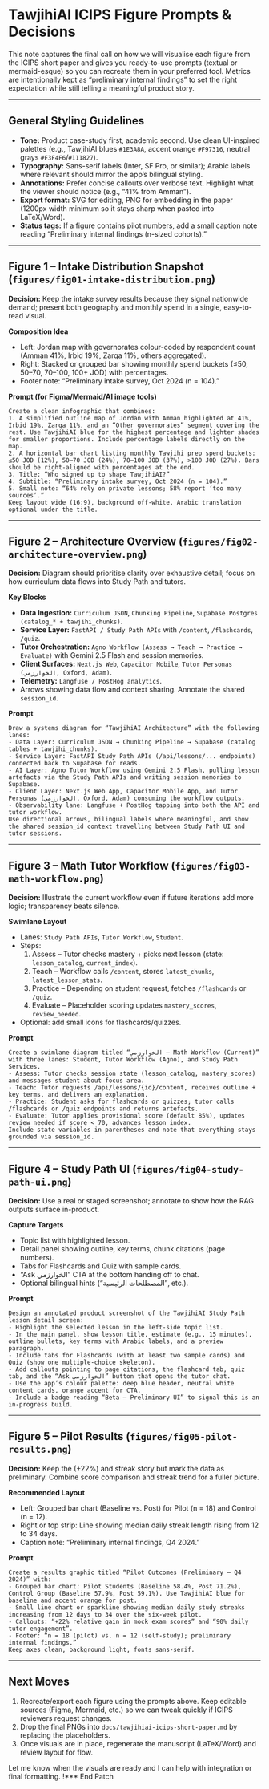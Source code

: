 # TawjihiAI ICIPS Figure Prompts & Decisions

This note captures the final call on how we will visualise each figure from the ICIPS short paper and gives you ready-to-use prompts (textual or mermaid-esque) so you can recreate them in your preferred tool. Metrics are intentionally kept as “preliminary internal findings” to set the right expectation while still telling a meaningful product story.

---

## General Styling Guidelines
- **Tone:** Product case-study first, academic second. Use clean UI-inspired palettes (e.g., TawjihiAI blues `#1E3A8A`, accent orange `#F97316`, neutral grays `#F3F4F6`/`#111827`).
- **Typography:** Sans-serif labels (Inter, SF Pro, or similar); Arabic labels where relevant should mirror the app’s bilingual styling.
- **Annotations:** Prefer concise callouts over verbose text. Highlight what the viewer should notice (e.g., “41% from Amman”).
- **Export format:** SVG for editing, PNG for embedding in the paper (1200px width minimum so it stays sharp when pasted into LaTeX/Word).
- **Status tags:** If a figure contains pilot numbers, add a small caption note reading “Preliminary internal findings (n-sized cohorts).”

---

## Figure 1 – Intake Distribution Snapshot (`figures/fig01-intake-distribution.png`)
**Decision:** Keep the intake survey results because they signal nationwide demand; present both geography and monthly spend in a single, easy-to-read visual.

**Composition Idea**
- Left: Jordan map with governorates colour-coded by respondent count (Amman 41%, Irbid 19%, Zarqa 11%, others aggregated).
- Right: Stacked or grouped bar showing monthly spend buckets (≤50, 50–70, 70–100, 100+ JOD) with percentages.
- Footer note: “Preliminary intake survey, Oct 2024 (n = 104).”

**Prompt (for Figma/Mermaid/AI image tools)**
```
Create a clean infographic that combines:
1. A simplified outline map of Jordan with Amman highlighted at 41%, Irbid 19%, Zarqa 11%, and an “Other governorates” segment covering the rest. Use TawjihiAI blue for the highest percentage and lighter shades for smaller proportions. Include percentage labels directly on the map.
2. A horizontal bar chart listing monthly Tawjihi prep spend buckets: ≤50 JOD (12%), 50–70 JOD (24%), 70–100 JOD (37%), >100 JOD (27%). Bars should be right-aligned with percentages at the end.
3. Title: “Who signed up to shape TawjihiAI?”
4. Subtitle: “Preliminary intake survey, Oct 2024 (n = 104).”
5. Small note: “64% rely on private lessons; 58% report ‘too many sources’.”
Keep layout wide (16:9), background off-white, Arabic translation optional under the title.
```

---

## Figure 2 – Architecture Overview (`figures/fig02-architecture-overview.png`)
**Decision:** Diagram should prioritise clarity over exhaustive detail; focus on how curriculum data flows into Study Path and tutors.

**Key Blocks**
- **Data Ingestion:** `Curriculum JSON`, `Chunking Pipeline`, `Supabase Postgres (catalog_* + tawjihi_chunks)`.
- **Service Layer:** `FastAPI / Study Path APIs` with `/content`, `/flashcards`, `/quiz`.
- **Tutor Orchestration:** `Agno Workflow (Assess → Teach → Practice → Evaluate)` with Gemini 2.5 Flash and session memories.
- **Client Surfaces:** `Next.js Web`, `Capacitor Mobile`, `Tutor Personas (الخوارزمي, Oxford, Adam)`.
- **Telemetry:** `Langfuse / PostHog analytics`.
- Arrows showing data flow and context sharing. Annotate the shared `session_id`.

**Prompt**
```
Draw a systems diagram for “TawjihiAI Architecture” with the following lanes:
- Data Layer: Curriculum JSON → Chunking Pipeline → Supabase (catalog tables + tawjihi_chunks).
- Service Layer: FastAPI Study Path APIs (/api/lessons/... endpoints) connected back to Supabase for reads.
- AI Layer: Agno Tutor Workflow using Gemini 2.5 Flash, pulling lesson artefacts via the Study Path APIs and writing session memories to Supabase.
- Client Layer: Next.js Web App, Capacitor Mobile App, and Tutor Personas (الخوارزمي, Oxford, Adam) consuming the workflow outputs.
- Observability lane: Langfuse + PostHog tapping into both the API and tutor workflow.
Use directional arrows, bilingual labels where meaningful, and show the shared session_id context travelling between Study Path UI and tutor sessions.
```

---

## Figure 3 – Math Tutor Workflow (`figures/fig03-math-workflow.png`)
**Decision:** Illustrate the current workflow even if future iterations add more logic; transparency beats silence.

**Swimlane Layout**
- Lanes: `Study Path APIs`, `Tutor Workflow`, `Student`.
- Steps:
  1. Assess – Tutor checks mastery + picks next lesson (state: `lesson_catalog`, `current_index`).
  2. Teach – Workflow calls `/content`, stores `latest_chunks`, `latest_lesson_stats`.
  3. Practice – Depending on student request, fetches `/flashcards` or `/quiz`.
  4. Evaluate – Placeholder scoring updates `mastery_scores`, `review_needed`.
- Optional: add small icons for flashcards/quizzes.

**Prompt**
```
Create a swimlane diagram titled “الخوارزمي – Math Workflow (Current)” with three lanes: Student, Tutor Workflow (Agno), and Study Path Services.
- Assess: Tutor checks session state (lesson_catalog, mastery_scores) and messages student about focus area.
- Teach: Tutor requests /api/lessons/{id}/content, receives outline + key terms, and delivers an explanation.
- Practice: Student asks for flashcards or quizzes; tutor calls /flashcards or /quiz endpoints and returns artefacts.
- Evaluate: Tutor applies provisional score (default 85%), updates review_needed if score < 70, advances lesson index.
Include state variables in parentheses and note that everything stays grounded via session_id.
```

---

## Figure 4 – Study Path UI (`figures/fig04-study-path-ui.png`)
**Decision:** Use a real or staged screenshot; annotate to show how the RAG outputs surface in-product.

**Capture Targets**
- Topic list with highlighted lesson.
- Detail panel showing outline, key terms, chunk citations (page numbers).
- Tabs for Flashcards and Quiz with sample cards.
- “Ask الخوارزمي” CTA at the bottom handing off to chat.
- Optional bilingual hints (“المصطلحات الرئيسية”, etc.).

**Prompt**
```
Design an annotated product screenshot of the TawjihiAI Study Path lesson detail screen:
- Highlight the selected lesson in the left-side topic list.
- In the main panel, show lesson title, estimate (e.g., 15 minutes), outline bullets, key terms with Arabic labels, and a preview paragraph.
- Include tabs for Flashcards (with at least two sample cards) and Quiz (show one multiple-choice skeleton).
- Add callouts pointing to page citations, the flashcard tab, quiz tab, and the “Ask الخوارزمي” button that opens the tutor chat.
- Use the app’s colour palette: deep blue header, neutral white content cards, orange accent for CTA.
- Include a badge reading “Beta – Preliminary UI” to signal this is an in-progress build.
```

---

## Figure 5 – Pilot Results (`figures/fig05-pilot-results.png`)
**Decision:** Keep the \(+22\%\) and streak story but mark the data as preliminary. Combine score comparison and streak trend for a fuller picture.

**Recommended Layout**
- Left: Grouped bar chart (Baseline vs. Post) for Pilot (n = 18) and Control (n = 12).
- Right or top strip: Line showing median daily streak length rising from 12 to 34 days.
- Caption note: “Preliminary internal findings, Q4 2024.”

**Prompt**
```
Create a results graphic titled “Pilot Outcomes (Preliminary – Q4 2024)” with:
- Grouped bar chart: Pilot Students (Baseline 58.4%, Post 71.2%), Control Group (Baseline 57.9%, Post 59.1%). Use TawjihiAI blue for baseline and accent orange for post.
- Small line chart or sparkline showing median daily study streaks increasing from 12 days to 34 over the six-week pilot.
- Callouts: “+22% relative gain in mock exam scores” and “90% daily tutor engagement”.
- Footer: “n = 18 (pilot) vs. n = 12 (self-study); preliminary internal findings.”
Keep axes clean, background light, fonts sans-serif.
```

---

## Next Moves
1. Recreate/export each figure using the prompts above. Keep editable sources (Figma, Mermaid, etc.) so we can tweak quickly if ICIPS reviewers request changes.
2. Drop the final PNGs into `docs/tawjihiai-icips-short-paper.md` by replacing the placeholders.
3. Once visuals are in place, regenerate the manuscript (LaTeX/Word) and review layout for flow.

Let me know when the visuals are ready and I can help with integration or final formatting. !*** End Patch
